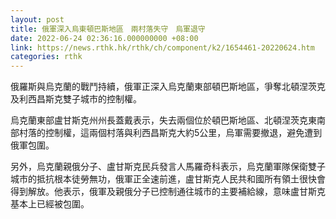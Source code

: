 ```yaml
---
layout: post
title: 俄軍深入烏東頓巴斯地區　兩村落失守　烏軍退守
date: 2022-06-24 02:36:16.000000000 +08:00
link: https://news.rthk.hk/rthk/ch/component/k2/1654461-20220624.htm
categories: rthk
---
```


俄羅斯與烏克蘭的戰鬥持續，俄軍正深入烏克蘭東部頓巴斯地區，爭奪北頓涅茨克及利西昌斯克雙子城市的控制權。

烏克蘭東部盧甘斯克州州長蓋戴表示，失去兩個位於頓巴斯地區、北頓涅茨克東南部村落的控制權，這兩個村落與利西昌斯克大約5公里，烏軍需要撤退，避免遭到俄軍包圍。

另外，烏克蘭親俄分子、盧甘斯克民兵發言人馬羅奇科表示，烏克蘭軍隊保衛雙子城市的抵抗根本徒勞無功，俄軍正全速前進，盧甘斯克人民共和國所有領土很快會得到解放。他表示，俄軍及親俄分子已控制通往城市的主要補給線，意味盧甘斯克基本上已經被包圍。
